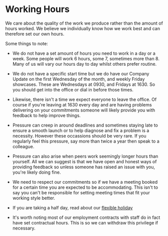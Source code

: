 # Working Hours

We care about the quality of the work we produce rather than the amount of hours worked. We believe we individually know how we work best and can therefore set our own hours.

Some things to note:

 - We do not have a set amount of hours you need to work in a day or a week. Some people will work 6 hours, some 7, sometimes more than 8. Many of us will vary our hours day to day whilst others prefer routine.

 - We do not have a specific start time but we do have our Company Update on the first Wednesday of the month, and weekly Friday showcases. These are Wednesdays at 0930, and Fridays at 1630. So you should get into the office or dial in before those times.

 - Likewise, there isn't a time we expect everyone to leave the office. Of course if you're leaving at 1630 every day and are having problems delivering on your commitments someone will likely provide you with feedback to help improve things.

 - Pressure can creep in around deadlines and sometimes staying late to ensure a smooth launch or to help diagnose and fix a problem is a necessity. However these occassions should be very rare. If you regularly feel this pressure, say more than twice a year then speak to a colleague.

 - Pressure can also arise when peers work seemingly longer hours than yourself. All we can suggest is that we have open and honest ways of providing feedback so unless someone has raised an issue with you, you're likely doing fine.

 - We need to respect our commitments so if we have a meeting booked for a certain time you are expected to be accommodating. This isn't to say you can't be responsible for setting meeting times that fit your working style better.

 - If you are taking a half day, read about our [flexible holiday](flexible_holiday.md)

 - It's worth noting most of our employment contracts with staff do in fact have set contractual hours. This is so we can withdraw this privilege if necessary.
